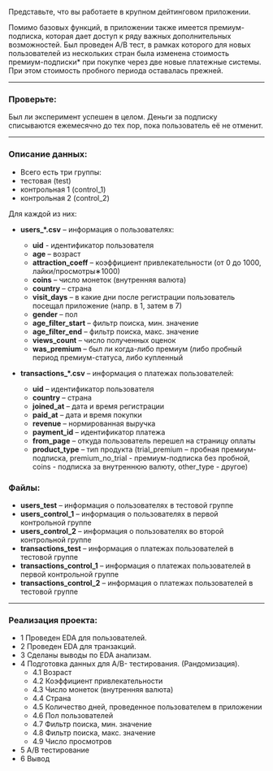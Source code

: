 Представьте, что вы работаете в крупном дейтинговом приложении. 

Помимо базовых функций, в приложении также имеется премиум-подписка, которая дает доступ к ряду важных дополнительных возможностей. Был проведен A/B тест, в рамках которого для новых пользователей из нескольких стран была изменена стоимость премиум-подписки* при покупке через две новые платежные системы. При этом стоимость пробного периода оставалась прежней.

<hr>

### Проверьте:

Был ли эксперимент успешен в целом. Деньги за подписку списываются ежемесячно до тех пор, пока пользователь её не отменит.

<hr>

### Описание данных: 
* Всего есть три группы:
* тестовая (test)
* контрольная 1 (control_1)
* контрольная 2 (control_2)

Для каждой из них:

* **users_*.csv** – информация о пользователях:
    * **uid** - идентификатор пользователя
    * **age** – возраст
    * **attraction_coeff** – коэффициент привлекательности (от 0 до 1000, лайки/просмотры∗1000)
    * **coins** – число монеток (внутренняя валюта) 
    * **country** – страна
    * **visit_days** – в какие дни после регистрации пользователь посещал приложение (напр. в 1, затем в 7)
    * **gender** – пол
    * **age_filter_start** – фильтр поиска, мин. значение
    * **age_filter_end** – фильтр поиска, макс. значение
    * **views_count** – число полученных оценок
    * **was_premium** – был ли когда-либо премиум (либо пробный период премиум-статуса, либо купленный
      
* **transactions_*.csv** – информация о платежах пользователей:
    * **uid** – идентификатор пользователя
    * **country** – страна
    * **joined_at** – дата и время регистрации
    * **paid_at** – дата и время покупки
    * **revenue** – нормированная выручка
    * **payment_id** – идентификатор платежа
    * **from_page** – откуда пользователь перешел на страницу оплаты
    * **product_type** – тип продукта (trial_premium – пробная премиум-подписка, premium_no_trial - премиум-подписка без пробной, coins - подписка за внутреннюю валюту, other_type - другое)
 
### Файлы:
  
* **users_test** – информация о пользователях в тестовой группе
* **users_control_1** – информация о пользователях в первой контрольной группе
* **users_control_2** – информация о пользователях во второй контрольной группе
* **transactions_test** – информация о платежах пользователей в тестовой группе
* **transactions_control_1** – информация о платежах пользователей в первой контрольной группе
* **transactions_control_2** – информация о платежах пользователей в тестовой группе

<hr>

### Реализация проекта:
 * 1 Проведен EDA для пользователей.
 * 2 Проведен EDA для транзакций.
 * 3 Сделаны выводы по EDA анализам.
 * 4 Подготовка данных для A/B- тестирования. (Рандомизация).
   * 4.1 Возраст
   * 4.2 Коэффициент привлекательности
   * 4.3 Число монеток (внутренняя валюта)
   * 4.4 Страна
   * 4.5 Количество дней, проведенное пользователем в приложении
   * 4.6 Пол пользователей
   * 4.7 Фильтр поиска, мин. значение
   * 4.8 Фильтр поиска, макс. значение
   * 4.9 Число просмотров
 * 5 A/B тестирование
 * 6 Вывод

 

